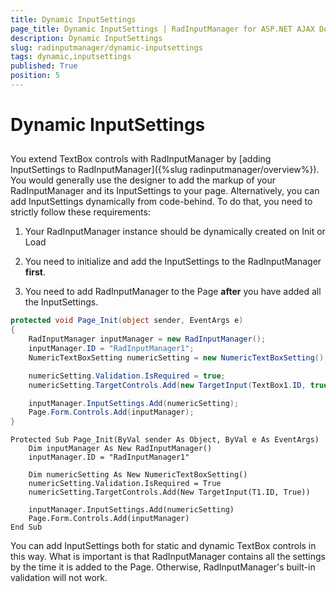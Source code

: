 ```yaml
---
title: Dynamic InputSettings
page_title: Dynamic InputSettings | RadInputManager for ASP.NET AJAX Documentation
description: Dynamic InputSettings
slug: radinputmanager/dynamic-inputsettings
tags: dynamic,inputsettings
published: True
position: 5
---
```


# Dynamic InputSettings



##

You extend TextBox controls with RadInputManager by [adding InputSettings to RadInputManager]({%slug radinputmanager/overview%}). You would generally use the designer to add the markup of your RadInputManager and its InputSettings to your page. Alternatively, you can add InputSettings dynamically from code-behind. To do that, you need to strictly follow these requirements:

1. Your RadInputManager instance should be dynamically created on Init or Load

1. You need to initialize and add the InputSettings to the RadInputManager **first**.

1. You need to add RadInputManager to the Page **after** you have added all the InputSettings.



````C#
protected void Page_Init(object sender, EventArgs e)
{
	RadInputManager inputManager = new RadInputManager();
	inputManager.ID = "RadInputManager1";
	NumericTextBoxSetting numericSetting = new NumericTextBoxSetting();

	numericSetting.Validation.IsRequired = true;
	numericSetting.TargetControls.Add(new TargetInput(TextBox1.ID, true));

	inputManager.InputSettings.Add(numericSetting);
	Page.Form.Controls.Add(inputManager);
}
````
````VB.NET
Protected Sub Page_Init(ByVal sender As Object, ByVal e As EventArgs)
	Dim inputManager As New RadInputManager()
	inputManager.ID = "RadInputManager1"

	Dim numericSetting As New NumericTextBoxSetting()
	numericSetting.Validation.IsRequired = True
	numericSetting.TargetControls.Add(New TargetInput(T1.ID, True))

	inputManager.InputSettings.Add(numericSetting)
	Page.Form.Controls.Add(inputManager)
End Sub
````


You can add InputSettings both for static and dynamic TextBox controls in this way. What is important is that RadInputManager contains all the settings by the time it is added to the Page. Otherwise, RadInputManager's built-in validation will not work.

